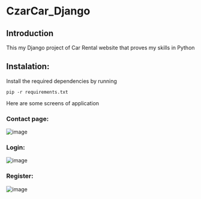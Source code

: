 # CzarCar_Django
## Introduction
This my Django project of Car Rental website that proves my skills in Python

## Instalation:
Install the required dependencies by running
```
pip -r requirements.txt
```
Here are some screens of application
### Contact page:
![image](https://user-images.githubusercontent.com/61821685/158459543-dfd678cd-f458-4636-99de-c0448856fd4e.png)

### Login:
![image](https://user-images.githubusercontent.com/61821685/158459073-2a32f601-7cbe-4cc5-b156-412df3afb33c.png)

### Register:

![image](https://user-images.githubusercontent.com/61821685/158459150-90fea30e-0231-4619-b514-3baaaf9620af.png)
